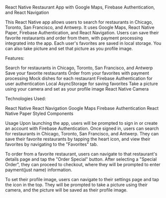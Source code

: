 React Native Restaurant App with Google Maps, Firebase Authentication, and React Navigation

This React Native app allows users to search for restaurants in Chicago, Toronto, San Francisco, and Antwerp. It uses Google Maps, React Native Paper, Firebase Authentication, and React Navigation. Users can save their favorite restaurants and order from them, with payment processing integrated into the app. Each user's favorites are saved in local storage. You can also take picture and set that picture as you profile image.

Features:

Search for restaurants in Chicago, Toronto, San Francisco, and Antwerp
Save your favorite restaurants
Order from your favorites with payment processing
Mock dishes for each restaurant
Firebase Authentication for user authentication
Local AsyncStorage for saving favorites
Take a picture using your camera and set as your profile image
React Native Camera

Technologies Used:

React Native
React Navigation
Google Maps
Firebase Authentication
React Native Paper
Styled Components

Usage
Upon launching the app, users will be prompted to sign in or create an account with Firebase Authentication. Once signed in, users can search for restaurants in Chicago, Toronto, San Francisco, and Antwerp. They can save their favorite restaurants by tapping the heart icon, and view their favorites by navigating to the "Favorites" tab.

To order from a favorite restaurant, users can navigate to that restaurant's details page and tap the "Order Special" button. After selecting a "Special Order", they can proceed to checkout, where they will be prompted to enter payment(just name) information.

To set their profile image, users can navigate to their settings page and tap the icon in the top. They will be prompted to take a picture using their camera, and the picture will be saved as their profile image.
